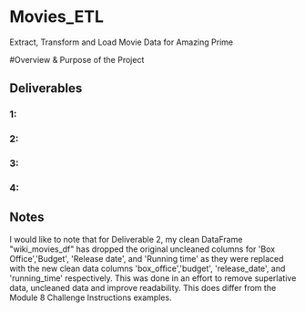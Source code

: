 # Movies_ETL
Extract, Transform and Load Movie Data for Amazing Prime

#Overview & Purpose of the Project 

## Deliverables

### 1:

### 2:

### 3:

### 4:

## Notes

I would like to note that for Deliverable 2, my clean DataFrame "wiki_movies_df" has dropped the original uncleaned columns for 'Box Office','Budget', 'Release date', and 'Running time' 
as they were replaced with the new clean data columns 'box_office','budget', 'release_date', and 'running_time' respectively.
This was done in an effort to remove superlative data, uncleaned data and improve readability.
This does differ from the Module 8 Challenge Instructions examples. 
